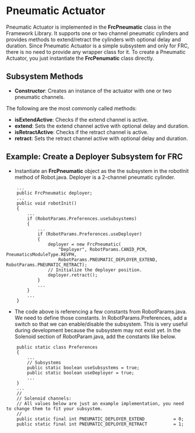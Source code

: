 # Pneumatic Actuator
Pneumatic Actuator is implemented in the **FrcPneumatic** class in the Framework Library. It supports one or two channel pneumatic cylinders and provides methods to extend/retract the cylinders with optional delay and duration. Since Pneumatic Actuator is a simple subsystem and only for FRC, there is no need to provide any wrapper class for it. To create a Pneumatic Actuator, you just instantiate the **FrcPenumatic** class directly.

## Subsystem Methods
* **Constructor**: Creates an instance of the actuator with one or two pneumatic channels.

The following are the most commonly called methods:
* **isExtendActive**: Checks if the extend channel is active.
* **extend**: Sets the extend channel active with optional delay and duration.
* **isRetractActive**: Checks if the retract channel is active.
* **retract**: Sets the retract channel active with optional delay and duration.

## Example: Create a Deployer Subsystem for FRC
* Instantiate an **FrcPneumatic** object as the the subsystem in the robotInit method of Robot.java. Deployer is a 2-channel pneumatic cylinder.
```
    ...
    public FrcPneumatic deployer;
    ...
    public void robotInit()
    {
        ...
        if (RobotParams.Preferences.useSubsystems)
        {
            ...
            if (RobotParams.Preferences.useDeployer)
            {
                deployer = new FrcPneumatic(
                    "Deployer", RobotParams.CANID_PCM, PneumaticsModuleType.REVPH,
                    RobotParams.PNEUMATIC_DEPLOYER_EXTEND, RobotParams.PNEUMATIC_RETRACT);
                // Initialize the deployer position.
                deployer.retract();
            }
            ...
        }
        ...
    }
```
* The code above is referencing a few constants from RobotParams.java. We need to define those constants. In RobotParams.Preferences, add a switch so that we can enable/disable the subsystem. This is very useful during development because the subsystem may not exist yet. In the Solenoid section of RobotParam.java, add the constants like below.
```
    public static class Preferences
    {
        ...
        // Subsystems
        public static boolean useSubsystems = true;
        public static boolean useDeployer = true;
        ...
    }
    ...
    //
    // Solenoid channels:
    // All values below are just an example implementation, you need to change them to fit your subsystem.
    //
    public static final int PNEUMATIC_DEPLOYER_EXTEND           = 0;
    public static final int PNEUMATIC_DEPLOYER_RETRACT          = 1;
```
